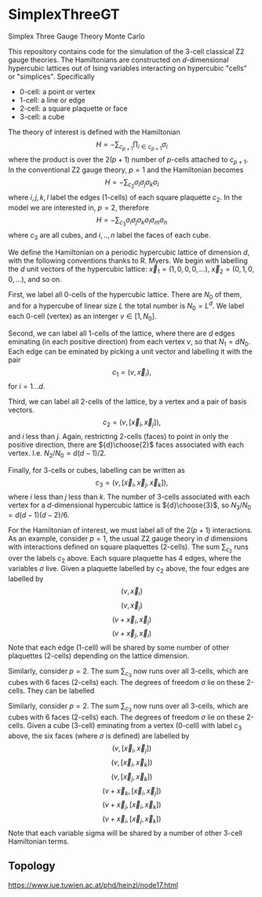 # SimplexThreeGT
Simplex Three Gauge Theory Monte Carlo

This repository contains code for the simulation of the 3-cell classical Z2 gauge theories. The Hamiltonians are constructed on $d$-dimensional hypercubic lattices out of Ising variables interacting on hypercubic "cells" or "simplices".  Specifically

* 0-cell: a point or vertex
* 1-cell: a line or edge
* 2-cell: a square plaquette or face
* 3-cell: a cube

The theory of interest is defined with the Hamiltonian $$H = - \sum_{c_{p+1}} \prod_{i \in c_{p+1}} \sigma_i$$
where the product is over the $2(p+1)$ number of $p$-cells attached to $c_{p+1}$.
In the conventional Z2 gauge theory, $p=1$ and the Hamiltonian becomes $$H = - \sum_{c_{2}} \sigma_i \sigma_j \sigma_k \sigma_l$$
where $i,j,k,l$ label the edges (1-cells) of each square plaquette $c_2$.  In the model we are interested in, $p=2$, therefore $$H = - \sum_{c_{3}} \sigma_i \sigma_j \sigma_k \sigma_l \sigma_m \sigma_n$$
where $c_3$ are all cubes, and $i,..,n$ label the faces of each cube.

We define the Hamiltonian on a periodic hypercubic lattice of dimension $d$, with the following conventions thanks to R. Myers.  We begin with labelling the $d$ unit vectors of the hypercubic lattice: $\overrightarrow{x}_1 = (1,0,0,0,\ldots)$, $\overrightarrow{x}_2 = (0,1,0,0,\ldots)$, and so on.

First, we label all 0-cells of the hypercubic lattice.  There are $N_0$ of them, and for a hypercube of linear size $L$ the total number is $N_0 = L^d$. We label each 0-cell (vertex) as an interger $v \in [1,N_0]$.

Second, we can label all 1-cells of the lattice, where there are $d$ edges eminating (in each positive direction) from each vertex $v$, so that $N_1 = d N_0$. Each edge can be eminated by picking a unit vector and labelling it with the pair $$c_1 = (v,\overrightarrow{x}_i),$$ for $i = 1 \ldots d$.

Third, we can label all 2-cells of the lattice, by a vertex and a pair of basis vectors. $$c_2=(v,[\overrightarrow{x}_i, \overrightarrow{x}_j]),$$ and $i$ less than $j$.  Again, restricting 2-cells (faces) to point in only the positive direction, there are ${d}\choose{2}$ faces associated with each vertex. I.e. $N_2/N_0= d(d-1)/2$.

Finally, for 3-cells or cubes, labelling can be written as $$c_3 =(v,[\overrightarrow{x}_i, \overrightarrow{x}_j,\overrightarrow{x}_k]),$$ where $i$ less than $j$ less than $k$.  The number of 3-cells associated with each vertex for a $d$-dimensional hypercubic lattice is ${d}\choose{3}$, so $N_3/N_0 = d(d-1)(d-2)/6$.

For the Hamiltonian of interest, we must label all of the $2(p+1)$ interactions.  As an example, consider $p=1$, the usual Z2 gauge theory in $d$ dimensions with interactions defined on square plaquettes (2-cells). The sum $\sum_{c_{2}}$ runs over the labels $c_2$ above.  Each square plaquette has 4 edges, where the variables $\sigma$ live.  Given a plaquette labelled by $c_2$ above, the four edges are labelled by $$(v,\overrightarrow{x}_i)$$ $$(v,\overrightarrow{x}_j)$$ $$(v + \overrightarrow{x}_i,\overrightarrow{x}_j)$$ $$(v + \overrightarrow{x}_j,\overrightarrow{x}_i)$$ Note that each edge (1-cell) will be shared by some number of other plaquettes (2-cells) depending on the lattice dimension.

Similarly, consider $p=2$.  The sum $\sum_{c_{3}}$ now runs over all 3-cells, which are cubes with 6 faces (2-cells) each.  The degrees of freedom $\sigma$ lie on these 2-cells.  They can be labelled

Similarly, consider $p=2$.  The sum $\sum_{c_{3}}$ now runs over all 3-cells, which are cubes with 6 faces (2-cells) each.  The degrees of freedom $\sigma$ lie on these 2-cells.  Given a cube (3-cell) eminating from a vertex (0-cell) with label $c_3$ above, the six faces (where $\sigma$ is defined) are labelled by $$(v,[\overrightarrow{x}_i,\overrightarrow{x}_j])$$ $$(v,[\overrightarrow{x}_i,\overrightarrow{x}_k])$$ $$(v,[\overrightarrow{x}_j,\overrightarrow{x}_k])$$ $$(v+\overrightarrow{x}_k,[\overrightarrow{x}_i,\overrightarrow{x}_j])$$ $$(v+\overrightarrow{x}_j,[\overrightarrow{x}_i,\overrightarrow{x}_k])$$ $$(v+\overrightarrow{x}_i,[\overrightarrow{x}_j,\overrightarrow{x}_k])$$ Note that each variable sigma will be shared by a number of other 3-cell Hamiltonian terms.

## Topology

https://www.iue.tuwien.ac.at/phd/heinzl/node17.html
